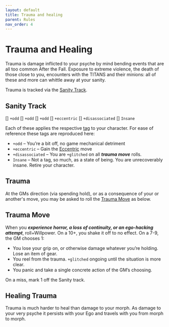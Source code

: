 ```yaml
---
layout: default
title: Trauma and healing
parent: Rules
nav_order: 4
---
```


# Trauma and Healing

Trauma is damage inflicted to your psyche by mind bending events that are all too common After the Fall. Exposure to extreme violence, the death of those close to you, encounters with the TITANS and their minions: all of these and more can whittle away at your sanity.

Trauma is tracked via the [Sanity Track](#sanity-track).

## Sanity Track

\[\] `+odd`
\[\] `+odd`
\[\] `+odd`
\[\] `+eccentric`
\[\] `+disassociated`
\[\] `Insane`

Each of these applies the respective [tag](/content/tags/damageTrauma.html) to your character. For ease of reference these tags are reproduced here:

- `+odd` – You’re a bit off, no game mechanical detriment
- `+eccentric` – Gain the [Eccentric](/content/moves/personal#Eccentric) move
- `+disassociated` – You are `+glitched` on all **_trauma move_** rolls.
- `Insane` – Not a tag, so much, as a state of being. You are unrecoverably insane. Retire your character.

## Trauma

At the GMs direction (via spending hold), or as a consequence of your or another's move, you may be asked to roll the [Trauma Move](#trauma-move) as below.

## Trauma Move

When you **_experience horror, a loss of continuity, or an ego-hacking attempt_**, roll+Willpower. On a 10+, you shake it off to no effect. On a 7-9, the GM chooses 1:

- You lose your grip on, or otherwise damage whatever you’re holding. Lose an item of gear.
- You reel from the trauma. `+glitched` ongoing until the situation is more clear.
- You panic and take a single concrete action of the GM’s choosing.

On a miss, mark 1 off the Sanity track.

## Healing Trauma

Trauma is much harder to heal than damage to your morph. As damage to your very psyche it persists with your Ego and travels with you from morph to morph.

